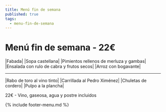 ```yaml
---
title: Menú fin de semana
published: true
tags:
  - menu-fin-de-semana
---
```


# Menú fin de semana - 22€

|Fabada|
|Sopa castellana|
|Pimientos rellenos de merluza y gambas|
|Ensalada con rulo de cabra y frutos secos|
|Arroz con bogavante|

------

|Rabo de toro al vino tinto|
|Carrillada al Pedro Ximénez|
|Chuletas de cordero|
|Pulpo a la plancha|

22€ - Vino, gaseosa, agua y postre incluidos

{% include footer-menu.md %}
